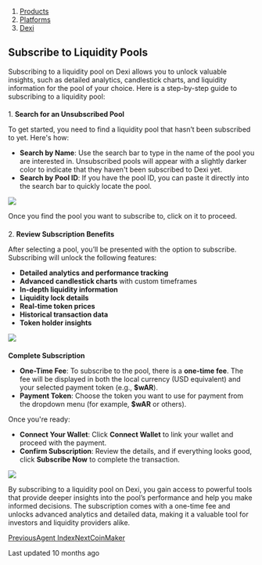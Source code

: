 1.  [Products](https://docs.autonomous.finance/products)
2.  [Platforms](https://docs.autonomous.finance/products/platforms)
3.  [Dexi](https://docs.autonomous.finance/products/platforms/dexi)

## Subscribe to Liquidity Pools

Subscribing to a liquidity pool on Dexi allows you to unlock valuable insights, such as detailed analytics, candlestick charts, and liquidity information for the pool of your choice. Here is a step-by-step guide to subscribing to a liquidity pool:

####

1\. **Search for an Unsubscribed Pool**

To get started, you need to find a liquidity pool that hasn’t been subscribed to yet. Here's how:

- **Search by Name**: Use the search bar to type in the name of the pool you are interested in. Unsubscribed pools will appear with a slightly darker color to indicate that they haven't been subscribed to Dexi yet.
- **Search by Pool ID**: If you have the pool ID, you can paste it directly into the search bar to quickly locate the pool.

![](https://docs.autonomous.finance/~gitbook/image?url=https%3A%2F%2F299217142-files.gitbook.io%2F%7E%2Ffiles%2Fv0%2Fb%2Fgitbook-x-prod.appspot.com%2Fo%2Fspaces%252Fqi2z6qbW0AckrNyiYMEk%252Fuploads%252FUpQlnNMv0FrWjKFDUT2c%252Fimage.png%3Falt%3Dmedia%26token%3D23d5ac5b-0519-49cd-90cf-452da5b7ad52&width=768&dpr=4&quality=100&sign=1e1a9cc0&sv=2)

Once you find the pool you want to subscribe to, click on it to proceed.

####

2\. **Review Subscription Benefits**

After selecting a pool, you’ll be presented with the option to subscribe. Subscribing will unlock the following features:

- **Detailed analytics and performance tracking**
- **Advanced candlestick charts** with custom timeframes
- **In-depth liquidity information**
- **Liquidity lock details**
- **Real-time token prices**
- **Historical transaction data**
- **Token holder insights**

![](https://docs.autonomous.finance/~gitbook/image?url=https%3A%2F%2F299217142-files.gitbook.io%2F%7E%2Ffiles%2Fv0%2Fb%2Fgitbook-x-prod.appspot.com%2Fo%2Fspaces%252Fqi2z6qbW0AckrNyiYMEk%252Fuploads%252FSCB5DPSm0ENPPJ9Wsgvt%252Fimage.png%3Falt%3Dmedia%26token%3D41e81c60-3559-42aa-b794-54d252bb9d5b&width=768&dpr=4&quality=100&sign=3f1a71a5&sv=2)

####

**Complete Subscription**

- **One-Time Fee**: To subscribe to the pool, there is a **one-time fee**. The fee will be displayed in both the local currency (USD equivalent) and your selected payment token (e.g., **$wAR**).
- **Payment Token**: Choose the token you want to use for payment from the dropdown menu (for example, **$wAR** or others).

Once you're ready:

- **Connect Your Wallet**: Click **Connect Wallet** to link your wallet and proceed with the payment.
- **Confirm Subscription**: Review the details, and if everything looks good, click **Subscribe Now** to complete the transaction.

![](https://docs.autonomous.finance/~gitbook/image?url=https%3A%2F%2F299217142-files.gitbook.io%2F%7E%2Ffiles%2Fv0%2Fb%2Fgitbook-x-prod.appspot.com%2Fo%2Fspaces%252Fqi2z6qbW0AckrNyiYMEk%252Fuploads%252FRVx5CgA7wQ2l5V5UkxvC%252Fimage.png%3Falt%3Dmedia%26token%3Dd235aa71-0241-4beb-a05f-16ddf90e551d&width=768&dpr=4&quality=100&sign=e6bfbbb3&sv=2)

By subscribing to a liquidity pool on Dexi, you gain access to powerful tools that provide deeper insights into the pool’s performance and help you make informed decisions. The subscription comes with a one-time fee and unlocks advanced analytics and detailed data, making it a valuable tool for investors and liquidity providers alike.

[PreviousAgent Index](https://docs.autonomous.finance/products/platforms/dexi/create-autonomous-agents/agent-index)[NextCoinMaker](https://docs.autonomous.finance/products/platforms/coinmaker)

Last updated 10 months ago
